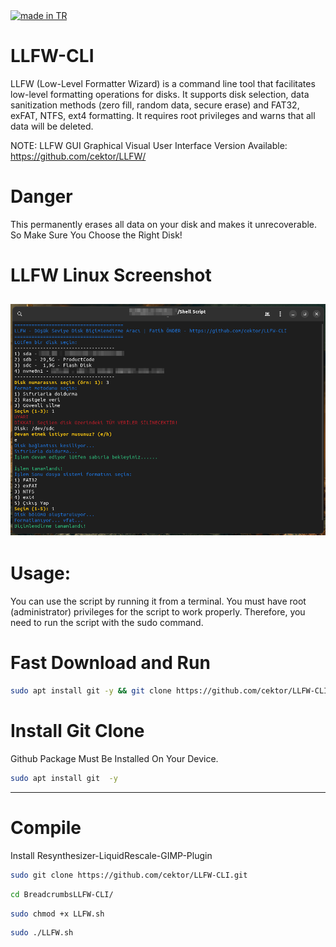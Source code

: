 <a href="#">
    <img src="https://raw.githubusercontent.com/pedromxavier/flag-badges/main/badges/TR.svg" alt="made in TR">
</a>


# LLFW-CLI
LLFW (Low-Level Formatter Wizard) is a command line tool that facilitates low-level formatting operations for disks. It supports disk selection, data sanitization methods (zero fill, random data, secure erase) and FAT32, exFAT, NTFS, ext4 formatting. It requires root privileges and warns that all data will be deleted.

NOTE: LLFW GUI Graphical Visual User Interface Version Available: https://github.com/cektor/LLFW/


# Danger
This permanently erases all data on your disk and makes it unrecoverable. So Make Sure You Choose the Right Disk!

# LLFW Linux Screenshot
![gimp](llfw-cliV2.png)  
----------------------------------

# Usage:
You can use the script by running it from a terminal.
You must have root (administrator) privileges for the script to work properly. Therefore, you need to run the script with the sudo command.

# Fast Download and Run
```bash
sudo apt install git -y && git clone https://github.com/cektor/LLFW-CLI.git && cd LLFW-CLI && sudo chmod +x LLFW.sh && sudo ./LLFW.sh
```




# Install Git Clone 

Github Package Must Be Installed On Your Device.
```bash
sudo apt install git  -y
```
----------------------------------

# Compile
Install Resynthesizer-LiquidRescale-GIMP-Plugin

```bash
sudo git clone https://github.com/cektor/LLFW-CLI.git
```
```bash
cd BreadcrumbsLLFW-CLI/

```
```bash
sudo chmod +x LLFW.sh
```
```bash
sudo ./LLFW.sh
```
